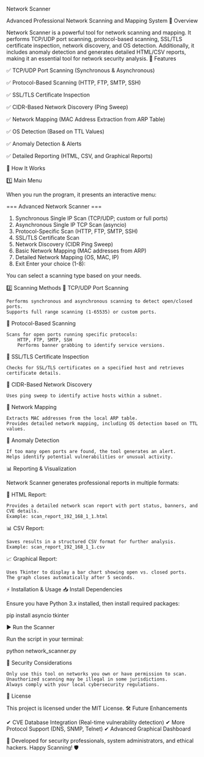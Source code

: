 Network Scanner

Advanced Professional Network Scanning and Mapping System
📌 Overview

Network Scanner is a powerful tool for network scanning and mapping. It performs TCP/UDP port scanning, protocol-based scanning, SSL/TLS certificate inspection, network discovery, and OS detection. Additionally, it includes anomaly detection and generates detailed HTML/CSV reports, making it an essential tool for network security analysis.
🎯 Features

✅ TCP/UDP Port Scanning (Synchronous & Asynchronous)

✅ Protocol-Based Scanning (HTTP, FTP, SMTP, SSH)

✅ SSL/TLS Certificate Inspection

✅ CIDR-Based Network Discovery (Ping Sweep)

✅ Network Mapping (MAC Address Extraction from ARP Table)

✅ OS Detection (Based on TTL Values)

✅ Anomaly Detection & Alerts

✅ Detailed Reporting (HTML, CSV, and Graphical Reports)

🚀 How It Works

1️⃣ Main Menu

When you run the program, it presents an interactive menu:

=== Advanced Network Scanner ===
1. Synchronous Single IP Scan (TCP/UDP; custom or full ports)
2. Asynchronous Single IP TCP Scan (asyncio)
3. Protocol-Specific Scan (HTTP, FTP, SMTP, SSH)
4. SSL/TLS Certificate Scan
5. Network Discovery (CIDR Ping Sweep)
6. Basic Network Mapping (MAC addresses from ARP)
7. Detailed Network Mapping (OS, MAC, IP)
8. Exit
Enter your choice (1-8):

You can select a scanning type based on your needs.

2️⃣ Scanning Methods
🔹 TCP/UDP Port Scanning

    Performs synchronous and asynchronous scanning to detect open/closed ports.
    Supports full range scanning (1-65535) or custom ports.

🔹 Protocol-Based Scanning

    Scans for open ports running specific protocols:
        HTTP, FTP, SMTP, SSH
        Performs banner grabbing to identify service versions.

🔹 SSL/TLS Certificate Inspection

    Checks for SSL/TLS certificates on a specified host and retrieves certificate details.

🔹 CIDR-Based Network Discovery

    Uses ping sweep to identify active hosts within a subnet.

🔹 Network Mapping

    Extracts MAC addresses from the local ARP table.
    Provides detailed network mapping, including OS detection based on TTL values.

🔹 Anomaly Detection

    If too many open ports are found, the tool generates an alert.
    Helps identify potential vulnerabilities or unusual activity.

📊 Reporting & Visualization

Network Scanner generates professional reports in multiple formats:

📄 HTML Report:

    Provides a detailed network scan report with port status, banners, and CVE details.
    Example: scan_report_192_168_1_1.html

📊 CSV Report:

    Saves results in a structured CSV format for further analysis.
    Example: scan_report_192_168_1_1.csv

📈 Graphical Report:

    Uses Tkinter to display a bar chart showing open vs. closed ports.
    The graph closes automatically after 5 seconds.

⚡ Installation & Usage
📥 Install Dependencies

Ensure you have Python 3.x installed, then install required packages:

pip install asyncio tkinter

▶️ Run the Scanner

Run the script in your terminal:

python network_scanner.py

🔐 Security Considerations

    Only use this tool on networks you own or have permission to scan.
    Unauthorized scanning may be illegal in some jurisdictions.
    Always comply with your local cybersecurity regulations.

📜 License

This project is licensed under the MIT License.
🛠 Future Enhancements

✔ CVE Database Integration (Real-time vulnerability detection)
✔ More Protocol Support (DNS, SNMP, Telnet)
✔ Advanced Graphical Dashboard

🚀 Developed for security professionals, system administrators, and ethical hackers.
Happy Scanning! 🛡️


